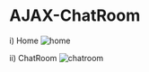 # AJAX-ChatRoom


i) Home 
![home](https://user-images.githubusercontent.com/47033786/123165883-81088680-d494-11eb-8cbb-c5cecd385404.png)

ii) ChatRoom
![chatroom](https://user-images.githubusercontent.com/47033786/123165887-82d24a00-d494-11eb-8ba6-93ee1c9a6b75.png)

